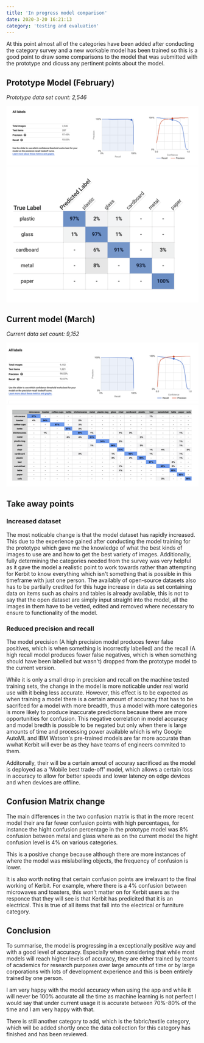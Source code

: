 ```yaml
---
title: 'In progress model comparison'
date: 2020-3-20 16:21:13
category: 'testing and evaluation'
---
```


At this point almost all of the categories have been added after conducting the category survey and a new workable model has been trained so this is a good point to draw some comparisons to the model that was submitted with the prototype and dicuss any pertinent points about the model.

## Prototype Model (February)

_Prototype data set count: 2,546_

![Precision and recall feb](../images/graphs-feb.png)
![Confusion matrix feb](../images/confusion-feb.png)

## Current model (March)

_Current data set count: 9,152_

![Precision and recall march](../images/graph-march.png)
![Confusion matrix march](../images/confusion-march.png)

## Take away points

### Increased dataset

The most noticable change is that the model dataset has rapidly increased. This due to the experience gained after conducting the model training for the prototype which gave me the knowledge of what the best kinds of images to use are and how to get the best variety of images. Additionally, fully determining the categories needed from the survey was very helpful as it gave the model a realistic point to work towards rather than attempting for Kerbit to know everything which isn't something that is possible in this timeframe with just one person. The availably of open-source datasets also has to be partially credited for this huge increase in data as set containing data on items such as chairs and tables is already available, this is not to say that the open dataset are simply input straight into the model, all the images in them have to be vetted, edited and removed where necessary to ensure to functionality of the model.

### Reduced precision and recall

The model precision (A high precision model produces fewer false positives, which is when something is incorrectly labelled) and the recall (A high recall model produces fewer false negatives, which is when something should have been labelled but wasn't) dropped from the prototype model to the current version.

While it is only a small drop in precision and recall on the machine tested training sets, the change in the model is more noticable under real world use with it being less accurate. However, this effect is to be expected as when training a model there is a certain amount of accuracy that has to be sacrifced for a model with more breadth, thus a model with more categories is more likely to produce inaccurate predictions because there are more opportunities for confusion. This negative correlation in model accuracy and model bredth is possible to be negated but only when there is large amounts of time and processing power available which is why Google AutoML and IBM Watson's pre-trained models are far more accurate than wwhat Kerbit will ever be as they have teams of engineers commited to them.

Additonally, their will be a certain amout of accuray sacrificed as the model is deployed as a 'Mobile best trade-off' model, which allows a certain loss in accuracy to allow for better speeds and lower latency on edge devices and when devices are offline.

## Confusion Matrix change

The main differences in the two confusion matrix is that in the more recent model their are far fewer confusion points with high percentages, for instance the hight confusion percentage in the prototype model was 8% confusion between metal and glass where as on the current model the hight confusion level is 4% on various categories.

This is a positive change because although there are more instances of where the model was mislabelling objects, the frequency of confusion is lower.

It is also worth noting that certain confusion points are irrelavant to the final working of Kerbit. For example, where there is a 4% confusion between microwaves and toasters, this won't matter on for Kerbit users as the responce that they will see is that Kerbit has predicited that it is an electrical. This is true of all items that fall into the electrical or furniture category.

## Conclusion

To summarise, the model is progressing in a exceptionally positive way and with a good level of accuracy. Especially when considering that while most models will reach higher levels of accuracy, they are either trained by teams of academics for research purposes over large amounts of time or by large corporations with lots of development experience and this is been entirely trained by one person.

I am very happy with the model accuracy when using the app and while it will never be 100% accurate all the time as machine learning is not perfect I would say that under current usage it is accurate between 70%-80% of the time and I am very happy with that.

There is still another category to add, which is the fabric/textile category, which will be added shortly once the data collection for this category has finished and has been reviewed.
